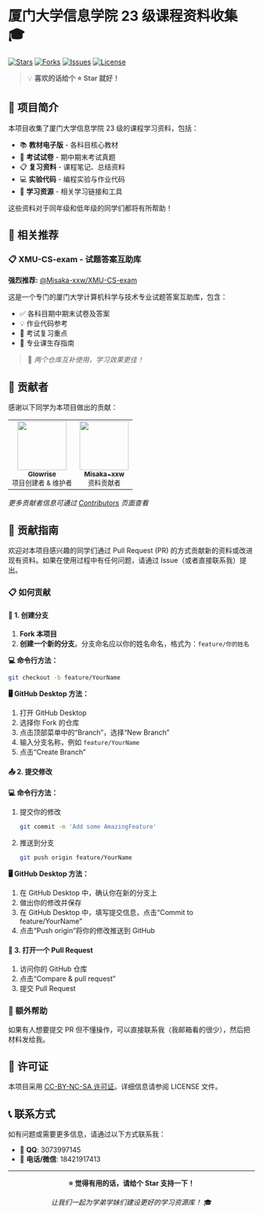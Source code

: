 # 厦门大学信息学院 23 级课程资料收集 🎓

[![Stars](https://img.shields.io/github/stars/sunshine-sutingjun/XMU-CS23-Learning-Resources?style=flat-square&logo=github)](https://github.com/sunshine-sutingjun/XMU-CS23-Learning-Resources/stargazers)
[![Forks](https://img.shields.io/github/forks/sunshine-sutingjun/XMU-CS23-Learning-Resources?style=flat-square&logo=github)](https://github.com/sunshine-sutingjun/XMU-CS23-Learning-Resources/network/members)
[![Issues](https://img.shields.io/github/issues/sunshine-sutingjun/XMU-CS23-Learning-Resources?style=flat-square&logo=github)](https://github.com/sunshine-sutingjun/XMU-CS23-Learning-Resources/issues)
[![License](https://img.shields.io/github/license/sunshine-sutingjun/XMU-CS23-Learning-Resources?style=flat-square)](./LICENSE)

> 💡 **喜欢的话给个 ⭐ Star 就好！**

## 📖 项目简介

本项目收集了厦门大学信息学院 23 级的课程学习资料，包括：

- 📚 **教材电子版** - 各科目核心教材
- 📝 **考试试卷** - 期中期末考试真题
- 📋 **复习资料** - 课程笔记、总结资料  
- 💻 **实验代码** - 编程实验与作业代码
- 🔗 **学习资源** - 相关学习链接和工具

这些资料对于同年级和低年级的同学们都将有所帮助！

## 🔗 相关推荐

### 📋 XMU-CS-exam - 试题答案互助库
**强烈推荐:** [@Misaka-xxw/XMU-CS-exam](https://github.com/Misaka-xxw/XMU-CS-exam) 

这是一个专门的厦门大学计算机科学与技术专业试题答案互助库，包含：
- ✅ 各科目期中期末试卷及答案
- 💡 作业代码参考
- 📑 考试复习重点
- 🎯 专业课生存指南

> 💭 *两个仓库互补使用，学习效果更佳！*

## 👥 贡献者

感谢以下同学为本项目做出的贡献：

<table>
  <tr>
    <td align="center">
      <a href="https://github.com/sunshine-sutingjun">
        <img src="https://avatars.githubusercontent.com/u/146500301?v=4" width="100px;" alt=""/>
        <br />
        <sub><b>Glowrise</b></sub>
      </a>
      <br />
      <sub>项目创建者 & 维护者</sub>
    </td>
    <td align="center">
      <a href="https://github.com/Misaka-xxw">
        <img src="https://avatars.githubusercontent.com/u/110085579?v=4" width="100px;" alt=""/>
        <br />
        <sub><b>Misaka-xxw</b></sub>
      </a>
      <br />
      <sub>资料贡献者</sub>
    </td>
  </tr>
</table>

*更多贡献者信息可通过 [Contributors](https://github.com/sunshine-sutingjun/XMU-CS23-Learning-Resources/graphs/contributors) 页面查看*

## 🤝 贡献指南

欢迎对本项目感兴趣的同学们通过 Pull Request (PR) 的方式贡献新的资料或改进现有资料。如果在使用过程中有任何问题，请通过 Issue（或者直接联系我）提出。

### 📋 如何贡献

#### 🔧 1. 创建分支

1. **Fork 本项目**
2. **创建一个新的分支**。分支命名应以你的姓名命名，格式为：`feature/你的姓名`

**💻 命令行方法：**

```bash
git checkout -b feature/YourName
```

**🖥️ GitHub Desktop 方法：**

1. 打开 GitHub Desktop
2. 选择你 Fork 的仓库
3. 点击顶部菜单中的“Branch”，选择“New Branch”
4. 输入分支名称，例如 `feature/YourName`
5. 点击“Create Branch”

#### 📤 2. 提交修改

**💻 命令行方法：**

1. 提交你的修改
   ```bash
   git commit -m 'Add some AmazingFeature'
   ```

2. 推送到分支
   ```bash
   git push origin feature/YourName
   ```

**🖥️ GitHub Desktop 方法：**

1. 在 GitHub Desktop 中，确认你在新的分支上
2. 做出你的修改并保存
3. 在 GitHub Desktop 中，填写提交信息，点击“Commit to feature/YourName”
4. 点击“Push origin”将你的修改推送到 GitHub

#### 🔄 3. 打开一个 Pull Request

1. 访问你的 GitHub 仓库
2. 点击“Compare & pull request”
3. 提交 Pull Request

### 💬 额外帮助

如果有人想要提交 PR 但不懂操作，可以直接联系我（我邮箱看的很少），然后把材料发给我。

## 📄 许可证

本项目采用 [CC-BY-NC-SA 许可证](./LICENSE)。详细信息请参阅 LICENSE 文件。

## 📞 联系方式

如有问题或需要更多信息，请通过以下方式联系我：

- 📧 **QQ**: 3073997145
- 📱 **电话/微信**: 18421917413

---

<div align="center">

**⭐ 觉得有用的话，请给个 Star 支持一下！**

*让我们一起为学弟学妹们建设更好的学习资源库！* 🎓

</div>
